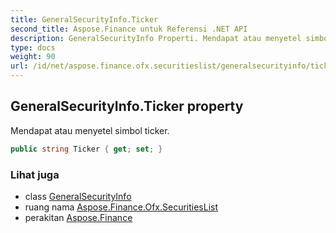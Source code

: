 ```yaml
---
title: GeneralSecurityInfo.Ticker
second_title: Aspose.Finance untuk Referensi .NET API
description: GeneralSecurityInfo Properti. Mendapat atau menyetel simbol ticker.
type: docs
weight: 90
url: /id/net/aspose.finance.ofx.securitieslist/generalsecurityinfo/ticker/
---
```

## GeneralSecurityInfo.Ticker property

Mendapat atau menyetel simbol ticker.

```csharp
public string Ticker { get; set; }
```

### Lihat juga

* class [GeneralSecurityInfo](../)
* ruang nama [Aspose.Finance.Ofx.SecuritiesList](../../generalsecurityinfo/)
* perakitan [Aspose.Finance](../../../)


